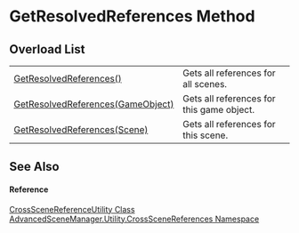 # GetResolvedReferences Method


## Overload List
<table>
<tr>
<td><a href="M_AdvancedSceneManager_Utility_CrossSceneReferences_CrossSceneReferenceUtility_GetResolvedReferences.md">GetResolvedReferences()</a></td>
<td>Gets all references for all scenes.</td></tr>
<tr>
<td><a href="M_AdvancedSceneManager_Utility_CrossSceneReferences_CrossSceneReferenceUtility_GetResolvedReferences_1.md">GetResolvedReferences(GameObject)</a></td>
<td>Gets all references for this game object.</td></tr>
<tr>
<td><a href="M_AdvancedSceneManager_Utility_CrossSceneReferences_CrossSceneReferenceUtility_GetResolvedReferences_2.md">GetResolvedReferences(Scene)</a></td>
<td>Gets all references for this scene.</td></tr>
</table>

## See Also


#### Reference
<a href="T_AdvancedSceneManager_Utility_CrossSceneReferences_CrossSceneReferenceUtility.md">CrossSceneReferenceUtility Class</a>  
<a href="N_AdvancedSceneManager_Utility_CrossSceneReferences.md">AdvancedSceneManager.Utility.CrossSceneReferences Namespace</a>  
